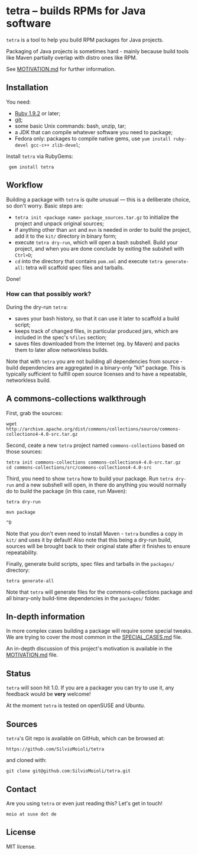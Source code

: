 # tetra – builds RPMs for Java software

`tetra` is a tool to help you build RPM packages for Java projects.

Packaging of Java projects is sometimes hard - mainly because build tools like Maven partially overlap with distro ones like RPM.

See [MOTIVATION.md](MOTIVATION.md) for further information.

## Installation

You need:

* [Ruby 1.9.2](https://www.ruby-lang.org/en/) or later;
* [git](http://git-scm.com/);
* some basic Unix commands: bash, unzip, tar;
* a JDK that can compile whatever software you need to package;
* Fedora only: packages to compile native gems, use `yum install ruby-devel gcc-c++ zlib-devel`;

Install `tetra` via RubyGems:

     gem install tetra

## Workflow

Building a package with `tetra` is quite unusual — this is a deliberate choice, so don't worry. Basic steps are:

* `tetra init <package name> package_sources.tar.gz` to initialize the project and unpack original sources;
* if anything other than `ant` and `mvn` is needed in order to build the project, add it to the `kit/` directory in binary form;
* execute `tetra dry-run`, which will open a bash subshell. Build your project, and when you are done conclude by exiting the subshell with `Ctrl+D`;
* `cd` into the directory that contains `pom.xml` and execute `tetra generate-all`: tetra will scaffold spec files and tarballs.

Done!

### How can that possibly work?

During the dry-run `tetra`:
 - saves your bash history, so that it can use it later to scaffold a build script;
 - keeps track of changed files, in particular produced jars, which are included in the spec's `%files` section;
 - saves files downloaded from the Internet (eg. by Maven) and packs them to later allow networkless builds.

Note that with `tetra` you are not building all dependencies from source - build dependencies are aggregated in a binary-only "kit" package. This is typically sufficient to fulfill open source licenses and to have a repeatable, networkless build.

## A commons-collections walkthrough

First, grab the sources:

    wget http://archive.apache.org/dist/commons/collections/source/commons-collections4-4.0-src.tar.gz

Second, ceate a new `tetra` project named `commons-collections` based on those sources:

    tetra init commons-collections commons-collections4-4.0-src.tar.gz
    cd commons-collections/src/commons-collections4-4.0-src

Third, you need to show `tetra` how to build your package. Run `tetra dry-run` and a new subshell will open, in there do anything you would normally do to build the package (in this case, run Maven):

    tetra dry-run

    mvn package

    ^D

Note that you don't even need to install Maven - `tetra` bundles a copy in `kit/` and uses it by default!
Also note that this being a dry-run build, sources will be brought back to their original state after it finishes to ensure repeatability.

Finally, generate build scripts, spec files and tarballs in the `packages/` directory:

    tetra generate-all

Note that `tetra` will generate files for the commons-collections package and all binary-only build-time dependencies in the `packages/` folder.

## In-depth information

In more complex cases building a package will require some special tweaks. We are trying to cover the most common in the [SPECIAL_CASES.md](SPECIAL_CASES.md) file.

An in-depth discussion of this project's motivation is available in the [MOTIVATION.md](MOTIVATION.md) file.

## Status

`tetra` will soon hit 1.0. If you are a packager you can try to use it, any feedback would be **very** welcome!

At the moment `tetra` is tested on openSUSE and Ubuntu.

## Sources

`tetra`'s Git repo is available on GitHub, which can be browsed at:

    https://github.com/SilvioMoioli/tetra

and cloned with:

    git clone git@github.com:SilvioMoioli/tetra.git

## Contact

Are you using `tetra` or even just reading this? Let's get in touch!

    moio at suse dot de

## License

MIT license.
